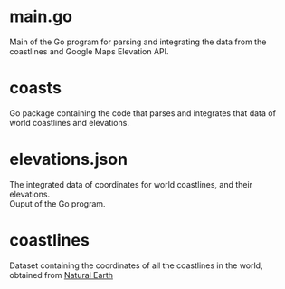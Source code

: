 # main.go
Main of the Go program for parsing and integrating the data from the coastlines and Google Maps Elevation API.

# coasts
Go package containing the code that parses and integrates that data of world coastlines and elevations.

# elevations.json
The integrated data of coordinates for world coastlines, and their elevations.<br>
Ouput of the Go program.

# coastlines
Dataset containing the coordinates of all the coastlines in the world, 
obtained from <a href="http://www.naturalearthdata.com/downloads/10m-physical-vectors/10m-coastline/" target="_blank">Natural Earth</a>
